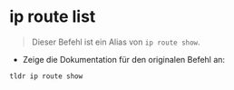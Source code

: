 # ip route list

> Dieser Befehl ist ein Alias von  `ip route show`.

- Zeige die Dokumentation für den originalen Befehl an:

`tldr ip route show`
